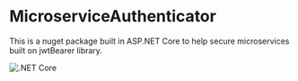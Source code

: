 # MicroserviceAuthenticator
This is a nuget package built in ASP.NET Core to help secure microservices built on jwtBearer library.

![.NET Core](https://github.com/eskye/MicroserviceAuthenticator/workflows/.NET%20Core/badge.svg?branch=master)
